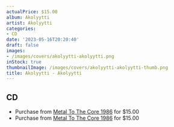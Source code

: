```yaml
---
actualPrice: $15.00
album: Akolyytti
artist: Akolyytti
categories:
- CD
date: '2023-05-16T20:20:40'
draft: false
images:
- /images/covers/akolyytti-akolyytti.png
inStock: true
thumbnailImage: /images/covers/akolyytti-akolyytti-thumb.png
title: Akolyytti - Akolyytti
---
```


## CD
* Purchase from [Metal To The Core 1986](https://metaltothecore1986.com/shop/akolytti-akolyytti-cd/) for $15.00
* Purchase from [Metal To The Core 1986](https://metaltothecore1986.com/shop/akolyytti-akolyytti-cd/) for $15.00
